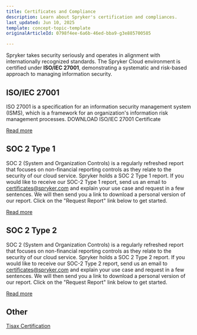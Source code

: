 ```yaml
---
title: Certificates and Compliance
description: Learn about Spryker's certification and compliances.
last_updated: Jun 10, 2025
template: concept-topic-template
originalArticleId: 0798f4ee-6a6b-46ed-bba9-g3e885700585

---
```


Spryker takes security seriously and operates in alignment with internationally recognized standards. The Spryker Cloud environment is certified under **ISO/IEC 27001**, demonstrating a systematic and risk-based approach to managing information security.

## ISO/IEC 27001

ISO 27001 is a specification for an information security management system (ISMS), which is a framework for an organization's information risk management processes. DOWNLOAD ISO/IEC 27001 Certificate

[Read more](https://spryker.com/about-us/trust-security/)

## SOC 2 Type 1

SOC 2 (System and Organization Controls) is a regularly refreshed report that focuses on non-financial reporting controls as they relate to the security of our cloud service. Spryker holds a SOC 2 Type 1 report. If you would like to receive our SOC-2 Type 1 report, send us an email to certificates@spryker.com and explain your use case and request in a few sentences. We will then send you a link to download a personal version of our report. Click on the "Request Report" link below to get started.

[Read more](https://spryker.com/about-us/trust-security/)

## SOC 2 Type 2

SOC 2 (System and Organization Controls) is a regularly refreshed report that focuses on non-financial reporting controls as they relate to the security of our cloud service. Spryker holds a SOC 2 Type 2 report. If you would like to receive our SOC-2 Type 2 report, send us an email to certificates@spryker.com and explain your use case and request in a few sentences. We will then send you a link to download a personal version of our report. Click on the "Request Report" link below to get started.

[Read more](https://spryker.com/about-us/trust-security/)

## Other

[Tisax Certification](/docs/about/all/certificates-and-compliance/tisax-certification.html)

